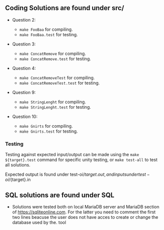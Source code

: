 ## Coding Solutions are found under src/

* Question 2:
  
  * `make FooBaa` for compiling.
  * `make FooBaa.test` for testing.

* Question 3:
  
  * `make ConcatRemove` for compiling.
  * `make ConcatRemove.test` for testing.
  
* Question 4:
  
  * `make ConcatRemoveTest` for compiling.
  * `make ConcatRemoveTest.test` for testing.


* Question 9:
  
  * `make StringLenght` for compiling.
  * `make StringLenght.test` for testing.

* Question 10:
  
  * `make Gnirts` for compiling.
  * `make Gnirts.test` for testing.

### Testing
Testing against expected input/output can be made using the `make ${target}.test` command for specific unity testing, or `make test-all` to test all solutions.

Expected output is found under test-oi/${target}.out, and inputs under test-oi/${target}.in

## SQL solutions are found under SQL

  * Solutions were tested both on local MariaDB server and MariaDB section of https://sqliteonline.com.
  For the latter you need to comment the first two lines beacuse the user does not have acces to create or change the database used by the. tool